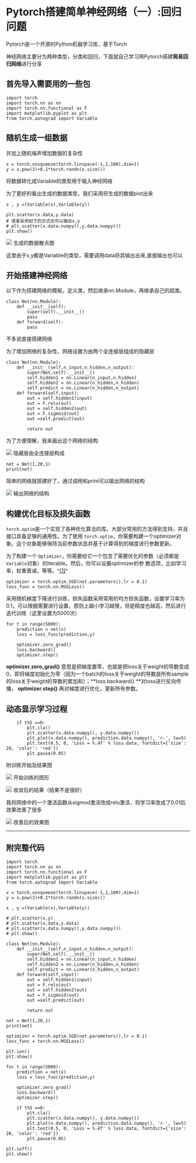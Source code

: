 # Pytorch搭建简单神经网络（一）:回归问题

Pytorch是一个开源的Python机器学习库，基于Torch

神经网络主要分为两种类型，分类和回归，下面就自己学习用Pytorch搭建**简易回归网络**进行分享

## 首先导入需要用的一些包

```python3
import torch
import torch.nn as nn
import torch.nn.functional as F
import matplotlib.pyplot as plt
from torch.autograd import Variable
```

## 随机生成一组数据

并加上随机噪声增加数据的复杂性

```text
x = torch.unsqueeze(torch.linspace(-1,1,100),dim=1)
y = x.pow(3)+0.1*torch.randn(x.size())
```

将数据转化成Variable的类型用于输入神经网络

为了更好的看出生成的数据类型，我们采用将生成的数据plot出来

```text
x , y =(Variable(x),Variable(y))

plt.scatter(x.data,y.data)
# 或者采用如下的方式也可以输出x,y
# plt.scatter(x.data.numpy(),y.data.numpy())
plt.show()
```

![](https://pic1.zhimg.com/80/v2-e5fdb71504f19161ce6683d09e2699e8_1440w.jpg)
生成的数据散点图

这里由于x,y都是Variable的类型，需要调用data将其输出出来,直接输出也可以

## 开始搭建神经网络

以下作为搭建网络的模板，定义类，然后继承nn.Module，再继承自己的超类。

```text
class Net(nn.Module):
    def __init__(self):
        super(self).__init__()
        pass
    def forward(self):
        pass
```

不多说直接搭建网络

为了增加网络的复杂性，网络设置为由两个全连接层组成的隐藏层

```text
class Net(nn.Module):
    def __init__(self,n_input,n_hidden,n_output):
        super(Net,self).__init__()
        self.hidden1 = nn.Linear(n_input,n_hidden)
        self.hidden2 = nn.Linear(n_hidden,n_hidden)
        self.predict = nn.Linear(n_hidden,n_output)
    def forward(self,input):
        out = self.hidden1(input)
        out = F.relu(out)
        out = self.hidden2(out)
        out = F.sigmoid(out)
        out =self.predict(out)

        return out
```

为了方便理解，我来画出这个网络的结构

![](https://pic4.zhimg.com/80/v2-10867e40ac432b61d1aee8fff226617f_1440w.jpg)
隐藏层由全连接层构成

```text
net = Net(1,20,1)
print(net)
```

简单的网络就搭建好了，通过调用和print可以输出网络的结构

![](https://pic1.zhimg.com/80/v2-046f90bfb8a761506055cfc5eeac5134_1440w.jpg)
输出网络的结构

## 构建优化目标及损失函数

`torch.optim`是一个实现了各种优化算法的库。大部分常用的方法得到支持，并且接口具备足够的通用性。为了使用 `torch.optim`，你需要构建一个optimizer对象。这个对象能够保持当前参数状态并基于计算得到的梯度进行参数更新。

为了构建一个 `Optimizer`，你需要给它一个包含了需要优化的参数（必须都是 `Variable`对象）的iterable。然后，你可以设置optimizer的参 数选项，比如学习率，权重衰减，等等。^[[1]](https://zhuanlan.zhihu.com/p/114980874#ref_1)^

```text
optimizer = torch.optim.SGD(net.parameters(),lr = 0.1)
loss_func = torch.nn.MSELoss()
```

采用随机梯度下降进行训练，损失函数采用常用的均方损失函数，设置学习率为0.1，可以根据需要进行设置，原则上越小学习越慢，但是精度也越高，然后进行迭代训练（这里设置为5000次）

```text
for t in range(5000):
    prediction = net(x)
    loss = loss_func(prediction,y)

    optimizer.zero_grad()
    loss.backward()
    optimizer.step()
```

**optimizer.zero_grad()** 意思是把梯度置零，也就是把loss关于weight的导数变成0，即将梯度初始化为零（因为一个batch的loss关于weight的导数是所有sample的loss关于weight的导数的累加和）；**loss.backward() **对loss进行反向传播，  **optimizer.step()** 再对梯度进行优化，更新所有参数。

## 动态显示学习过程

```text
    if t%5 ==0:
        plt.cla()
        plt.scatter(x.data.numpy(), y.data.numpy())
        plt.plot(x.data.numpy(), prediction.data.numpy(), 'r-', lw=5)
        plt.text(0.5, 0, 'Loss = %.4f' % loss.data, fontdict={'size': 20, 'color': 'red'})
        plt.pause(0.05)
```

附训练开始及结果图

![](https://pic3.zhimg.com/80/v2-c4fc8500c7c0f1c7cbc3b84209438432_1440w.jpg)
开始训练的图形

![](https://pic4.zhimg.com/80/v2-01dbb3868c819773c4ef56082c1cef93_1440w.jpg)
收敛后的结果（结果不是很好）

我将网络中的一个激活函数从sigmod激活改成relu激活，将学习率改成了0.01后效果改善了很多

![](https://pic3.zhimg.com/80/v2-69508900fb082aeb2df8ef95a6db0d3e_1440w.jpg)
改善后的效果图

---

## 附完整代码

```text
import torch
import torch.nn as nn
import torch.nn.functional as F
import matplotlib.pyplot as plt
from torch.autograd import Variable

x = torch.unsqueeze(torch.linspace(-1,1,100),dim=1)
y = x.pow(3)+0.1*torch.randn(x.size())

x , y =(Variable(x),Variable(y))

# plt.scatter(x,y)
# plt.scatter(x.data,y.data)
# plt.scatter(x.data.numpy(),y.data.numpy())
# plt.show()

class Net(nn.Module):
    def __init__(self,n_input,n_hidden,n_output):
        super(Net,self).__init__()
        self.hidden1 = nn.Linear(n_input,n_hidden)
        self.hidden2 = nn.Linear(n_hidden,n_hidden)
        self.predict = nn.Linear(n_hidden,n_output)
    def forward(self,input):
        out = self.hidden1(input)
        out = F.relu(out)
        out = self.hidden2(out)
        out = F.sigmoid(out)
        out =self.predict(out)

        return out

net = Net(1,20,1)
print(net)

optimizer = torch.optim.SGD(net.parameters(),lr = 0.1)
loss_func = torch.nn.MSELoss()

plt.ion()
plt.show()

for t in range(5000):
    prediction = net(x)
    loss = loss_func(prediction,y)

    optimizer.zero_grad()
    loss.backward()
    optimizer.step()

    if t%5 ==0:
        plt.cla()
        plt.scatter(x.data.numpy(), y.data.numpy())
        plt.plot(x.data.numpy(), prediction.data.numpy(), 'r-', lw=5)
        plt.text(0.5, 0, 'Loss = %.4f' % loss.data, fontdict={'size': 20, 'color': 'red'})
        plt.pause(0.05)

plt.ioff()
plt.show()
```
